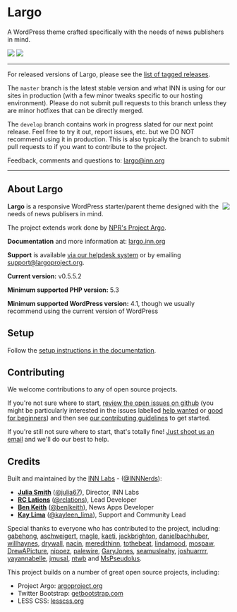 # Largo

A WordPress theme crafted specifically with the needs of news publishers in mind.

<img src="https://travis-ci.org/INN/Largo.svg?branch=develop" /> <img src="https://readthedocs.org/projects/largo/badge/?version=master" />

---

For released versions of Largo, please see the [list of tagged releases](https://github.com/INN/Largo/releases).

The `master` branch is the latest stable version and what INN is using for our sites in production (with a few minor tweaks specific to our hosting environment). Please do not submit pull requests to this branch unless they are minor hotfixes that can be directly merged.

The `develop` branch contains work in progress slated for our next point release. Feel free to try it out, report issues, etc. but we DO NOT recommend using it in production. This is also typically the branch to submit pull requests to if you want to contribute to the project.

Feedback, comments and questions to: [largo@inn.org](mailto:largo@inn.org)

---

## About Largo

<img align="right" src="/img/largo-login-logo.png" />

**Largo** is a responsive WordPress starter/parent theme designed with the needs of news publisers in mind.

The project extends work done by [NPR's Project Argo](http://argoproject.org/).

**Documentation** and more information at: [largo.inn.org](https://largo.inn.org)

**Support** is available [via our helpdesk system](http://support.largoproject.org/) or by emailing [support@largoproject.org](mailto:support@largoproject.org).

**Current version:** v0.5.5.2

**Minimum supported PHP version:** 5.3

**Minimum supported WordPress version:** 4.1, though we usually recommend using the current version of WordPress

## Setup

Follow the [setup instructions in the documentation](http://largo.readthedocs.io/users/download.html).

## Contributing

We welcome contributions to any of open source projects. 

If you're not sure where to start, [review the open issues on github](https://github.com/INN/Largo/issues) (you might be particularly interested in the issues labelled [help wanted](https://github.com/INN/Largo/labels/help%20wanted) or [good for beginners](https://github.com/INN/Largo/issues?q=label%3A%22good+for+beginners%22)) and then see [our contributing guidelines](/contributing.md) to get started.

If you're still not sure where to start, that's totally fine! [Just shoot us an email](mailto:nerds@inn.org) and we'll do our best to help.

## Credits

Built and maintained by the [INN Labs](https://labs.inn.org) - ([@INNNerds](http://twitter.com/INNNerds)):

-  **[Julia Smith](https://github.com/julia67)** ([@julia67](https://twitter.com/julia67)), Director, INN Labs
-  **[RC Lations](https://github.com/rclations)** ([@rclations](https://twitter.com/rclations)), Lead Developer
-  **[Ben Keith](https://github.com/benlk)** ([@benlkeith](http://twitter.com/benlkeith)), News Apps Developer
-  **[Kay Lima](https://github.com/kaylima)** ([@kayleen_lima](https://twitter.com/kayleen_lima)), Support and Community Lead

Special thanks to everyone who has contributed to the project, including: [gabehong](https://github.com/gabehong), [aschweigert](https://github.com/aschweigert), [rnagle](https://github.com/rnagle), [kaeti](https://github.com/kaeti), [jackbrighton](http://github.com/jackbrighton), [danielbachhuber](http://github.com/danielbachhuber), [willhaynes](http://github.com/willhaynes), [drywall](http://github.com/drywall), [nacin](http://github.com/nacin), [meredithinn](http://github.com/meredithinn), [tothebeat](http://github.com/tothebeat), [lindamood](http://github.com/lindamood), [mospaw](http://github.com/mospaw), [DrewAPicture](http://github.com/drewapicture), [nipoez](http://github.com/nipoez), [palewire](http://github.com/palewire), [GaryJones](http://github.com/garyjones), [seamusleahy](http://github.com/seamusleahy), [joshuarrrr](http://github.com/joshuarrrr), [yayannabelle](https://github.com/yayannabelle), [jmusal](https://github.com/jmusal), [ntwb](https://github.com/ntwb) and [MsPseudolus](https://github.com/MsPseudolus).

This project builds on a number of great open source projects, including:

* Project Argo: [argoproject.org](http://argoproject.org/)
* Twitter Bootstrap: [getbootstrap.com](http://getbootstrap.com/)
* LESS CSS: [lesscss.org](http://lesscss.org/)
